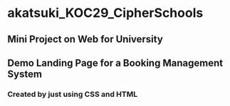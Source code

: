 
# akatsuki_KOC29_CipherSchools

## Mini Project on Web for University

## Demo Landing Page for a Booking Management System

### Created by just using CSS and HTML


